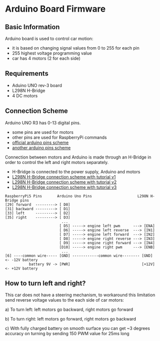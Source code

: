 # Arduino Board Firmware

## Basic Information
Arduino board is used to control car motion:
- it is based on changing signal values from 0 to 255 for each pin
- 255 highest voltage programming value
- car has 4 motors (2 for each side)

## Requirements
- Aduino UNO rev-3 board
- L298N H-Bridge
- 4 DC motors

## Connection Scheme
Arduino UNO R3 has 0-13 digital pins.
- some pins are used for motors
- other pins are used for RaspberryPi commands
- [official arduino pins scheme](https://docs.arduino.cc/hardware/uno-rev3/)
- [another arduino pins scheme](https://robu.in/arduino-pin-configuration/)

Connection between motors and Arduino is made through an H-Bridge in order to control the left and right motors separately.
- H-Bridge is connected to the power supply, Arduino and motors
- [L298N H-Bridge connection scheme with tutorial v1](https://www.bluetin.io/guides/l298n-h-bridge-dc-motor-driver-guide/)
- [L298N H-Bridge connection scheme with tutorial v2](https://howtomechatronics.com/tutorials/arduino/arduino-dc-motor-control-tutorial-l298n-pwm-h-bridge/)
- [L298N H-Bridge connection scheme with tutorial v3](https://www.roboticsinsighto.com/2020/08/how-to-control-motor-driver-with-arduino.html?m=1)

```
RaspberryPi5 Pins       Arduino Uno Pins                     L298N H-Bridge pins
[29] forward  ---------> [ D0]
[31] backward ---------> [ D1]
[33] left     ---------> [ D2]
[35] right    ---------> [ D3]
                          ...
                         [ D5] -----> engine left pwm      ---> [ENA]
                         [ D6] -----> engine left reverse  ---> [IN1]
                         [ D7] -----> engine left forward  ---> [IN2]
                         [ D8] -----> engine right reverse ---> [IN3]
                         [ D9] -----> engine right forward ---> [IN4]
                         [D10] -----> engine right pwm     ---> [ENB]
                          ...
[6] ----common wire----- [GND] ------------common wire-------- [GND]  <- -12V battery
           battery 9V -> [PWR]                                 [+12V] <- +12V battery
```

## How to turn left and right?
This car does not have a steering mechanism, to workaround this limitation send reverse voltage values to the each side of car motors:

a) To turn left: left motors go backward, right motors go forward

b) To turn right: left motors go forward, right motors go backward

c) With fully charged battery on smooth surface you can get ~3 degrees accuracy on turning by sending 150 PWM value for 25ms long
